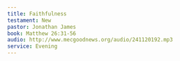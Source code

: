 ```yaml
---
title: Faithfulness
testament: New
pastor: Jonathan James
book: Matthew 26:31-56
audio: http://www.mecgoodnews.org/audio/241120192.mp3
service: Evening
---
```

